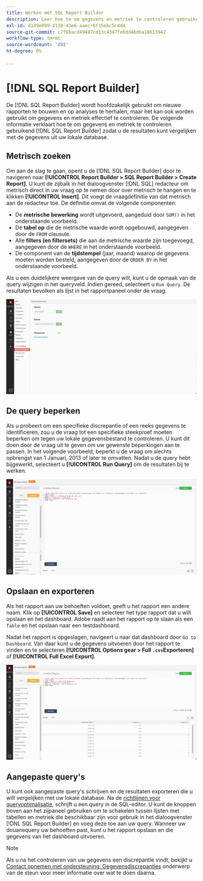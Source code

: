 ```yaml
---
title: Werken met SQL Report Builder
description: Leer hoe te om gegevens en metriek te controleren gebruikend SQL Report Builder zodat u de resultaten met de gegevens van uw lokale gegevensbestand kunt vergelijken.
exl-id: d1d9e099-4138-43e6-aaec-6f15ebc5c4d4
source-git-commit: c7f6bacd49487cd13c4347fe6dd46d6a10613942
workflow-type: tm+mt
source-wordcount: '492'
ht-degree: 0%

---
```


# [!DNL SQL Report Builder]

De [!DNL SQL Report Builder] wordt hoofdzakelijk gebruikt om nieuwe rapporten te bouwen en op analyses te herhalen, maar het kan ook worden gebruikt om gegevens en metriek effectief te controleren. De volgende informatie verklaart hoe te om gegevens en metriek te controleren gebruikend [!DNL SQL Report Builder] zodat u de resultaten kunt vergelijken met de gegevens uit uw lokale database.

## Metrisch zoeken

Om aan de slag te gaan, opent u de [!DNL SQL Report Builder] door te navigeren naar **[!UICONTROL Report Builder > SQL Report Builder > Create Report]**. U kunt de zijbalk in het dialoogvenster [!DNL SQL] redacteur om metrisch direct in uw vraag op te nemen door over metrisch te hangen en te klikken **[!UICONTROL Insert]**. Dit voegt de vraagdefinitie van dat metrisch aan de redacteur toe. De definitie omvat de volgende componenten:

- De **metrische bewerking** wordt uitgevoerd, aangeduid door `SUM()` in het onderstaande voorbeeld.
- De **tabel op** die de metrische waarde wordt opgebouwd, aangegeven door de `FROM` clausule.
- Alle **filters (en filtersets)** die aan de metrische waarde zijn toegevoegd, aangegeven door de `WHERE` in het onderstaande voorbeeld.
- De component van de **tijdstempel** (jaar, maand) waarop de gegevens moeten worden besteld, aangegeven door de `ORDER BY` in het onderstaande voorbeeld.

Als u een duidelijkere weergave van de query wilt, kunt u de opmaak van de query wijzigen in het queryveld. Indien gereed, selecteert u `Run Query`. De resultaten bevolken als lijst in het rapportpaneel onder de vraag.

![](../../assets/run-query-results.gif)

## De query beperken

Als u probeert om een specifieke discrepantie of een reeks gegevens te identificeren, zou u de vraag tot een specifieke steekproef moeten beperken om tegen uw lokale gegevensbestand te controleren. U kunt dit doen door de vraag uit te geven om uw gewenste beperkingen aan te passen. In het volgende voorbeeld, beperkt u de vraag om slechts opbrengst van 1 Januari, 2013 of later te omvatten. Nadat u de query hebt bijgewerkt, selecteert u **[!UICONTROL Run Query]** om de resultaten bij te werken.

![](../../assets/restricting-query.gif)

## Opslaan en exporteren

Als het rapport aan uw behoeften voldoet, geeft u het rapport een andere naam. Klik op **[!UICONTROL Save]** en selecteer het type rapport dat u wilt opslaan en het dashboard. Adobe raadt aan het rapport op te slaan als een `Table` en het opslaan naar een testdashboard.

Nadat het rapport is opgeslagen, navigeert u naar dat dashboard door `Go to Dashboard`. Van daar kunt u de gegevens uitvoeren door het rapport te vinden en te selecteren **[!UICONTROL Options gear > Full `.csv`Exporteren]** of **[!UICONTROL Full Excel Export]**.

![](../../assets/export-dboard-data.gif)

## Aangepaste query&#39;s

U kunt ook aangepaste query&#39;s schrijven en de resultaten exporteren die u wilt vergelijken met uw lokale database. Na de [richtlijnen voor queryoptimalisatie](../../best-practices/optimizing-your-sql-queries.md), schrijft u een query in de SQL-editor. U kunt de knoppen boven aan het zijpaneel gebruiken om te schakelen tussen lijsten met tabellen en metriek die beschikbaar zijn voor gebruik in het dialoogvenster [!DNL SQL Report Builder] en voeg deze toe aan uw query. Wanneer uw douanequery uw behoeften past, kunt u het rapport opslaan en die gegevens van het dashboard uitvoeren.

>[!NOTE]
>
>Als u na het controleren van uw gegevens een discrepantie vindt, bekijkt u [Contact opnemen met ondersteuning: Gegevensdiscrepanties](https://experienceleague.adobe.com/docs/commerce-knowledge-base/kb/troubleshooting/miscellaneous/mbi-data-discrepancies.html) onderwerp van de steun voor meer informatie over wat te doen daarna.
